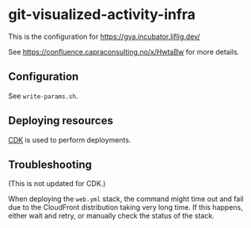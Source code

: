 # git-visualized-activity-infra

This is the configuration for https://gva.incubator.liflig.dev/

See https://confluence.capraconsulting.no/x/HwtaBw for more details.

## Configuration

See `write-params.sh`.

## Deploying resources

[CDK](https://github.com/aws/aws-cdk) is used to perform deployments.

## Troubleshooting

(This is not updated for CDK.)

When deploying the `web.yml` stack, the command might time out and fail
due to the CloudFront distribution taking very long time. If this happens,
either wait and retry, or manually check the status of the stack.
